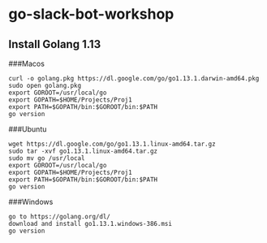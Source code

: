 # go-slack-bot-workshop
## Install Golang 1.13
###Macos
```shell script
curl -o golang.pkg https://dl.google.com/go/go1.13.1.darwin-amd64.pkg
sudo open golang.pkg
export GOROOT=/usr/local/go
export GOPATH=$HOME/Projects/Proj1
export PATH=$GOPATH/bin:$GOROOT/bin:$PATH
go version
```
###Ubuntu
```shell script
wget https://dl.google.com/go/go1.13.1.linux-amd64.tar.gz
sudo tar -xvf go1.13.1.linux-amd64.tar.gz
sudo mv go /usr/local
export GOROOT=/usr/local/go
export GOPATH=$HOME/Projects/Proj1
export PATH=$GOPATH/bin:$GOROOT/bin:$PATH
go version
```
###Windows
```shell script
go to https://golang.org/dl/
download and install go1.13.1.windows-386.msi
go version
```
